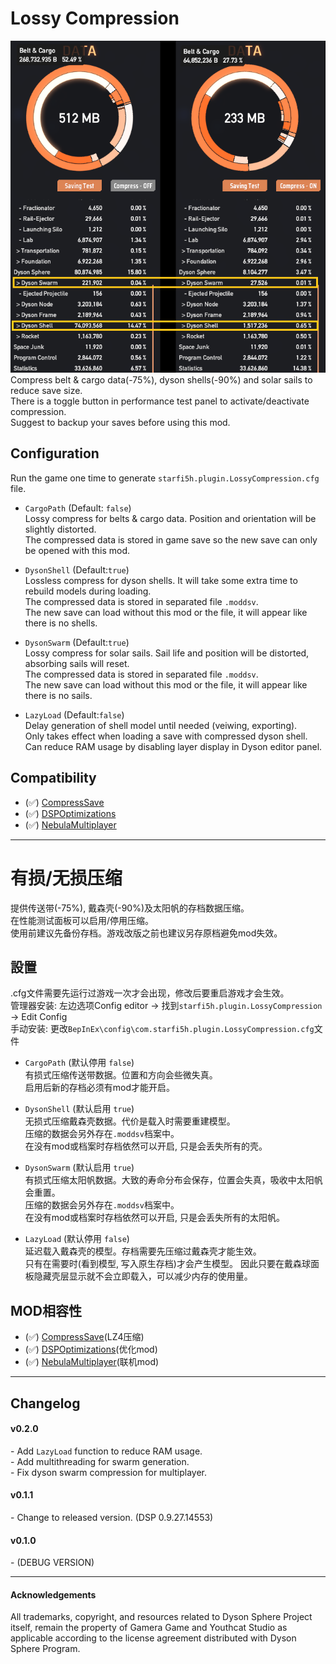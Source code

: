 # Lossy Compression  

![demo](https://raw.githubusercontent.com/starfi5h/DSP_Mod/master/LossyCompression/img/demo1.png)  
Compress belt & cargo data(-75%), dyson shells(-90%) and solar sails to reduce save size.  
There is a toggle button in performance test panel to activate/deactivate compression.  
Suggest to backup your saves before using this mod.   

## Configuration

Run the game one time to generate `starfi5h.plugin.LossyCompression.cfg` file.  

- `CargoPath` (Default: `false`)  
Lossy compress for belts & cargo data. Position and orientation will be slightly distorted.  
The compressed data is stored in game save so the new save can only be opened with this mod.   

- `DysonShell` (Default:`true`)  
Lossless compress for dyson shells. It will take some extra time to rebuild models during loading.  
The compressed data is stored in separated file `.moddsv`.  
The new save can load without this mod or the file, it will appear like there is no shells.  

- `DysonSwarm` (Default:`true`)  
Lossy compress for solar sails. Sail life and position will be distorted, absorbing sails will reset.   
The compressed data is stored in separated file `.moddsv`.  
The new save can load without this mod or the file, it will appear like there is no sails.  

- `LazyLoad` (Default:`false`)  
Delay generation of shell model until needed (veiwing, exporting).  
Only takes effect when loading a save with compressed dyson shell.  
Can reduce RAM usage by disabling layer display in Dyson editor panel.  

## Compatibility  

- (✅) [CompressSave](https://dsp.thunderstore.io/package/soarqin/CompressSave/)  
- (✅) [DSPOptimizations](https://dsp.thunderstore.io/package/Selsion/DSPOptimizations/)  
- (✅) [NebulaMultiplayer](https://dsp.thunderstore.io/package/nebula/NebulaMultiplayerMod/)  

----
# 有损/无损压缩

提供传送带(-75%), 戴森壳(-90%)及太阳帆的存档数据压缩。  
在性能测试面板可以启用/停用压缩。  
使用前建议先备份存档。游戏改版之前也建议另存原档避免mod失效。  

## 設置
.cfg文件需要先运行过游戏一次才会出现，修改后要重启游戏才会生效。  
管理器安装: 左边选项Config editor -> 找到`starfi5h.plugin.LossyCompression` -> Edit Config  
手动安装: 更改`BepInEx\config\com.starfi5h.plugin.LossyCompression.cfg`文件  
  
- `CargoPath` (默认停用 `false`)  
有损式压缩传送带数据。位置和方向会些微失真。   
启用后新的存档必须有mod才能开启。   

- `DysonShell` (默认启用 `true`)  
无损式压缩戴森壳数据。代价是载入时需要重建模型。  
压缩的数据会另外存在`.moddsv`档案中。  
在没有mod或档案时存档依然可以开启, 只是会丢失所有的壳。  

- `DysonSwarm` (默认启用 `true`)  
有损式压缩太阳帆数据。大致的寿命分布会保存，位置会失真，吸收中太阳帆会重置。  
压缩的数据会另外存在`.moddsv`档案中。  
在没有mod或档案时存档依然可以开启, 只是会丢失所有的太阳帆。  

- `LazyLoad` (默认停用 `false`)  
延迟载入戴森壳的模型。存档需要先压缩过戴森壳才能生效。  
只有在需要时(看到模型, 写入原生存档)才会产生模型。
因此只要在戴森球面板隐藏壳层显示就不会立即载入，可以减少内存的使用量。  


## MOD相容性  

- (✅) [CompressSave](https://dsp.thunderstore.io/package/soarqin/CompressSave/)(LZ4压缩)  
- (✅) [DSPOptimizations](https://dsp.thunderstore.io/package/Selsion/DSPOptimizations/)(优化mod)  
- (✅) [NebulaMultiplayer](https://dsp.thunderstore.io/package/nebula/NebulaMultiplayerMod/)(联机mod)

----

## Changelog

#### v0.2.0  
\- Add `LazyLoad` function to reduce RAM usage.  
\- Add multithreading for swarm generation.  
\- Fix dyson swarm compression for multiplayer.  

#### v0.1.1
\- Change to released version. (DSP 0.9.27.14553)  

#### v0.1.0  
\- (DEBUG VERSION)  

----

#### Acknowledgements
All trademarks, copyright, and resources related to Dyson Sphere Project itself, remain the property of Gamera Game and Youthcat Studio as applicable according to the license agreement distributed with Dyson Sphere Program.  